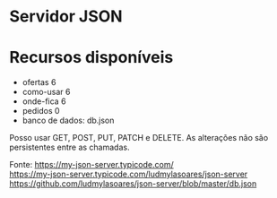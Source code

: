 # Servidor JSON

# Recursos disponíveis

- ofertas 6
- como-usar 6
- onde-fica 6
- pedidos 0
- banco de dados: db.json

Posso usar GET, POST, PUT, PATCH e DELETE. As alterações não são persistentes entre as chamadas.

Fonte:
https://my-json-server.typicode.com/ </br>
https://my-json-server.typicode.com/ludmylasoares/json-server </br>
https://github.com/ludmylasoares/json-server/blob/master/db.json

